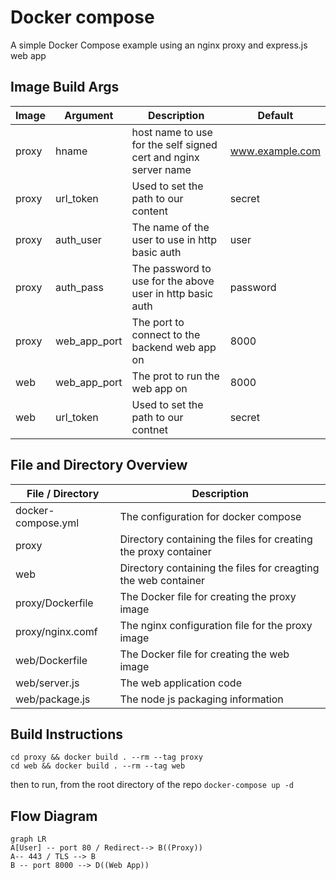 # Docker compose

A simple Docker Compose example using an nginx proxy and express.js web app

## Image Build Args

|  Image| Argument |Description | Default|
|----------------|-------|-------------|-----------|
|proxy |hname|host name to use for the self signed cert and nginx server name|www.example.com|
|proxy |url_token| Used to set the path to our content |secret|
|proxy |auth_user | The name of the user to use in http basic auth| user|
|proxy |auth_pass | The password to use for the above user in http basic auth|password|
|proxy |web_app_port| The port to connect to the backend web app on|8000|
|web|web_app_port| The prot to run the web app on|8000|
|web|url_token| Used to set the path to our contnet|secret|

## File and Directory Overview

|  File / Directory               |Description                                   |
|----------------|-------------------------------|
|docker-compose.yml |The configuration for docker compose|
|proxy          |Directory containing the files for creating the proxy container            |
|web          |Directory containing the files for creagting the web container|
| proxy/Dockerfile| The Docker file for creating the proxy image|
| proxy/nginx.comf| The nginx configuration file for the proxy image|
|web/Dockerfile| The Docker file for creating the web image|
|web/server.js| The web application code|
|web/package.js| The node js packaging information| 

## Build Instructions
```
cd proxy && docker build . --rm --tag proxy
cd web && docker build . --rm --tag web
```
then to run, from the root directory of the repo
```docker-compose up -d```

## Flow Diagram


```mermaid
graph LR
A[User] -- port 80 / Redirect--> B((Proxy)) 
A-- 443 / TLS --> B
B -- port 8000 --> D((Web App))
```
